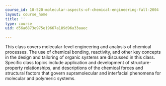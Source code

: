 ```yaml
---
course_id: 10-520-molecular-aspects-of-chemical-engineering-fall-2004
layout: course_home
title: ''
type: course
uid: d56a6873e975e19667a189d96a33aaec

---
```

This class covers molecular-level engineering and analysis of chemical processes. The use of chemical bonding, reactivity, and other key concepts in the design and tailoring of organic systems are discussed in this class. Specific class topics include application and development of structure-property relationships, and descriptions of the chemical forces and structural factors that govern supramolecular and interfacial phenomena for molecular and polymeric systems.
